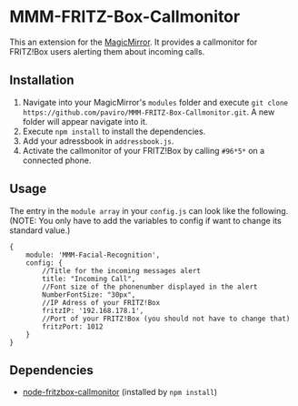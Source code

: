# MMM-FRITZ-Box-Callmonitor
This an extension for the [MagicMirror](https://github.com/MichMich/MagicMirror). It provides a callmonitor for FRITZ!Box users alerting them about incoming calls.

## Installation
1. Navigate into your MagicMirror's `modules` folder and execute `git clone https://github.com/paviro/MMM-FRITZ-Box-Callmonitor.git`. A new folder will appear navigate into it.
2. Execute `npm install` to install the dependencies.
3. Add your adressbook in `addressbook.js`.
4. Activate the callmonitor of your FRITZ!Box by calling `#96*5*` on a connected phone.

## Usage
The entry in the `module array` in your `config.js` can look like the following. (NOTE: You only have to add the variables to config if want to change its standard value.)

```
{
	module: 'MMM-Facial-Recognition',
	config: {
		//Title for the incoming messages alert
		title: "Incoming Call",
		//Font size of the phonenumber displayed in the alert
		NumberFontSize: "30px",
		//IP Adress of your FRITZ!Box
		fritzIP: '192.168.178.1',
		//Port of your FRITZ!Box (you should not have to change that)
		fritzPort: 1012
	}
}
```

## Dependencies
- [node-fritzbox-callmonitor](https://www.npmjs.com/package/node-fritzbox-callmonitor) (installed by `npm install`)